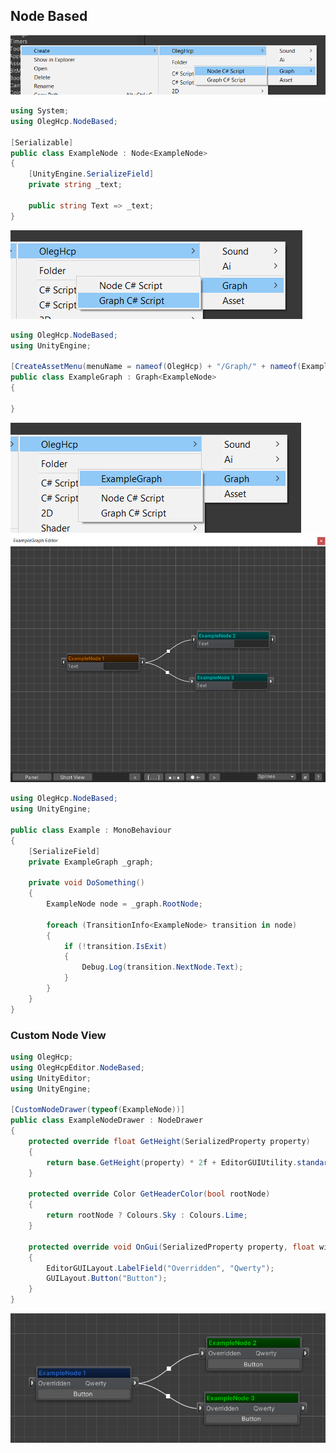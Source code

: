 ﻿## Node Based

![](https://raw.githubusercontent.com/oleghcp/UnityTools/master/_images/NodeBased1.png)

```csharp
using System;
using OlegHcp.NodeBased;

[Serializable]
public class ExampleNode : Node<ExampleNode>
{
    [UnityEngine.SerializeField]
    private string _text;

    public string Text => _text;
}
```

![](https://raw.githubusercontent.com/oleghcp/UnityTools/master/_images/NodeBased2.png)

```csharp
using OlegHcp.NodeBased;
using UnityEngine;

[CreateAssetMenu(menuName = nameof(OlegHcp) + "/Graph/" + nameof(ExampleGraph), fileName = nameof(ExampleGraph))]
public class ExampleGraph : Graph<ExampleNode>
{

}
```

![](https://raw.githubusercontent.com/oleghcp/UnityTools/master/_images/NodeBased3.png)
![](https://raw.githubusercontent.com/oleghcp/UnityTools/master/_images/NodeBased4.png)

```csharp
using OlegHcp.NodeBased;
using UnityEngine;

public class Example : MonoBehaviour
{
    [SerializeField]
    private ExampleGraph _graph;

    private void DoSomething()
    {
        ExampleNode node = _graph.RootNode;

        foreach (TransitionInfo<ExampleNode> transition in node)
        {
            if (!transition.IsExit)
            {
                Debug.Log(transition.NextNode.Text);
            }
        }
    }
}
```

### Custom Node View

```csharp
using OlegHcp;
using OlegHcpEditor.NodeBased;
using UnityEditor;
using UnityEngine;

[CustomNodeDrawer(typeof(ExampleNode))]
public class ExampleNodeDrawer : NodeDrawer
{
    protected override float GetHeight(SerializedProperty property)
    {
        return base.GetHeight(property) * 2f + EditorGUIUtility.standardVerticalSpacing;
    }

    protected override Color GetHeaderColor(bool rootNode)
    {
        return rootNode ? Colours.Sky : Colours.Lime;
    }

    protected override void OnGui(SerializedProperty property, float width)
    {
        EditorGUILayout.LabelField("Overridden", "Qwerty");
        GUILayout.Button("Button");
    }
}
```

![](https://raw.githubusercontent.com/oleghcp/UnityTools/master/_images/NodeBased5.png)
